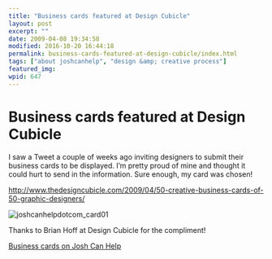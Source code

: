 ```yaml
---
title: "Business cards featured at Design Cubicle"
layout: post
excerpt: ""
date: 2009-04-08 19:34:58
modified: 2016-10-20 16:44:18
permalink: business-cards-featured-at-design-cubicle/index.html
tags: ["about joshcanhelp", "design &amp; creative process"]
featured_img: 
wpid: 647
---
```


# Business cards featured at Design Cubicle

I saw a Tweet a couple of weeks ago inviting designers to submit their business cards to be displayed. I’m pretty proud of mine and thought it could hurt to send in the information. Sure enough, my card was chosen!

http://www.thedesigncubicle.com/2009/04/50-creative-business-cards-of-50-graphic-designers/

![joshcanhelpdotcom_card01](/_images/2009/04/joshcanhelpdotcom_card01.jpg "joshcanhelpdotcom_card01")

Thanks to Brian Hoff at Design Cubicle for the compliment!

[Business cards on Josh Can Help](/?s=business+cards)